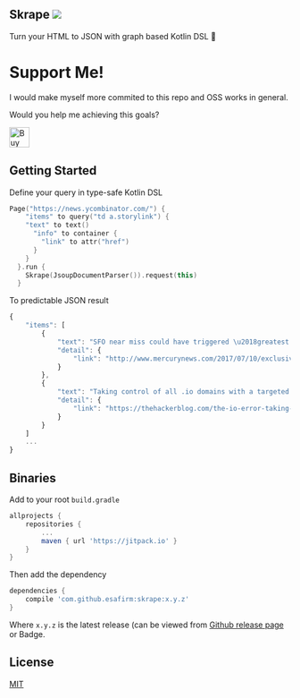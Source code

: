 ## Skrape [![](https://jitpack.io/v/esafirm/skrape.svg)](https://jitpack.io/#esafirm/skrape)

Turn your HTML to JSON with graph based Kotlin DSL 💪

# Support Me!

I would make myself more commited to this repo and OSS works in general.

Would you help me achieving this goals?

<a href='https://ko-fi.com/M4M41RRE0' target='_blank'><img height='36' style='border:0px;height:36px;' src='https://cdn.ko-fi.com/cdn/kofi4.png?v=2' border='0' alt='Buy Me a Coffee at ko-fi.com' /></a>

## Getting Started

Define your query in type-safe Kotlin DSL  

```kotlin
Page("https://news.ycombinator.com/") {
    "items" to query("td a.storylink") {
    "text" to text()
      "info" to container {
        "link" to attr("href")
      }
    }
  }.run {
    Skrape(JsoupDocumentParser()).request(this)
  }
```
To predictable JSON result

```javascript
{
    "items": [
        {
            "text": "SFO near miss could have triggered \u2018greatest aviation disaster in history'",
            "detail": {
                "link": "http://www.mercurynews.com/2017/07/10/exclusive-sfo-near-miss-might-have-triggered-greatest-aviation-disaster-in-history/"
            }
        },
        {
            "text": "Taking control of all .io domains with a targeted registration",
            "detail": {
                "link": "https://thehackerblog.com/the-io-error-taking-control-of-all-io-domains-with-a-targeted-registration/"
            }
        }
    ]
    ...
}
```

## Binaries

Add to your root `build.gradle` 

```groovy
allprojects {
    repositories {
        ...
        maven { url 'https://jitpack.io' }
	}
}
```

Then add the dependency

```groovy 
dependencies {
    compile 'com.github.esafirm:skrape:x.y.z'
}
```

Where `x.y.z` is the latest release (can be viewed from [Github release page](https://github.com/esafirm/skrape/releases) or Badge.

## License

[MIT](https://github.com/esafirm/skrape/blob/master/LICENSE)
     


